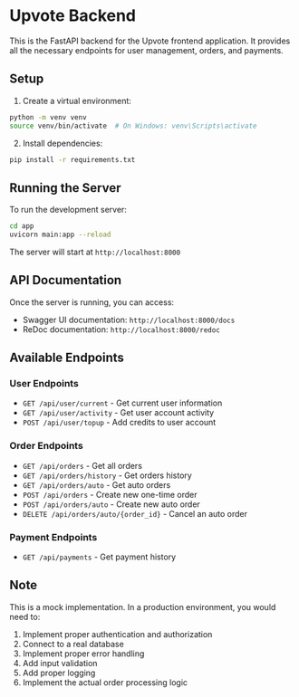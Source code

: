 # Upvote Backend

This is the FastAPI backend for the Upvote frontend application. It provides all the necessary endpoints for user management, orders, and payments.

## Setup

1. Create a virtual environment:
```bash
python -m venv venv
source venv/bin/activate  # On Windows: venv\Scripts\activate
```

2. Install dependencies:
```bash
pip install -r requirements.txt
```

## Running the Server

To run the development server:

```bash
cd app
uvicorn main:app --reload
```

The server will start at `http://localhost:8000`

## API Documentation

Once the server is running, you can access:
- Swagger UI documentation: `http://localhost:8000/docs`
- ReDoc documentation: `http://localhost:8000/redoc`

## Available Endpoints

### User Endpoints
- `GET /api/user/current` - Get current user information
- `GET /api/user/activity` - Get user account activity
- `POST /api/user/topup` - Add credits to user account

### Order Endpoints
- `GET /api/orders` - Get all orders
- `GET /api/orders/history` - Get orders history
- `GET /api/orders/auto` - Get auto orders
- `POST /api/orders` - Create new one-time order
- `POST /api/orders/auto` - Create new auto order
- `DELETE /api/orders/auto/{order_id}` - Cancel an auto order

### Payment Endpoints
- `GET /api/payments` - Get payment history

## Note

This is a mock implementation. In a production environment, you would need to:
1. Implement proper authentication and authorization
2. Connect to a real database
3. Implement proper error handling
4. Add input validation
5. Add proper logging
6. Implement the actual order processing logic 
